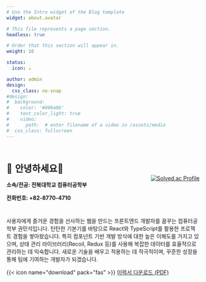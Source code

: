 ```yaml
---
# Use the Intro widget of the Blog template
widget: about.avatar

# This file represents a page section.
headless: true

# Order that this section will appear in.
weight: 10

status:
  icon: ☕️

author: admin
design:
  css_class: no-snap 
#design:
#  background:
#    color: '#090a0b'
#    text_color_light: true
#    video:
#      path:  # enter filename of a video in /assets/media
#  css_class: fullscreen
---
```


<div id="intro"></div>

<div id="greeting"></div>

<!-- 기술 스택은 별도 섹션으로 이동 --> 

<div id="basic-info"></div>

<div style="display: flex; justify-content: space-between; align-items: center; gap: 2rem; flex-wrap: wrap; margin: 2rem 0;">
  <div style="flex: 1; min-width: 300px;">
    <p style="font-size: 1.5rem; margin-bottom: 1rem;">👋 <strong>안녕하세요👋</strong></p>
    <p style="margin-bottom: 0.5rem;"><strong>소속/전공: 전북대학교 컴퓨터공학부</strong></p>
    <p style="margin-bottom: 0.5rem;"><strong>전화번호: +82-8770-4710</strong></p>
  </div>
  <div style="flex: 0 0 auto;">
    <a href="https://solved.ac/seg7577/" target="_blank">
      <img src="http://mazassumnida.wtf/api/v2/generate_badge?boj=seg7577" alt="Solved.ac Profile" />
    </a>
  </div>
</div>


<div id="self-introduction"></div>
<p class="text-justify">
사용자에게 즐거운 경험을 선사하는 웹을 만드는 프론트엔드 개발자를 꿈꾸는 컴퓨터공학부 권민석입니다. 탄탄한 기본기를 바탕으로 React와 TypeScript를 활용한 프로젝트 경험을 쌓아왔습니다. 특히 컴포넌트 기반 개발 방식에 대한 높은 이해도를 가지고 있으며, 상태 관리 라이브러리(Recoil, Redux 등)를 사용해 복잡한 데이터를 효율적으로 관리하는 데 익숙합니다. 새로운 기술을 배우고 적용하는 데 적극적이며, 꾸준한 성장을 통해 팀에 기여하는 개발자가 되겠습니다.
</p>

{{< icon name="download" pack="fas" >}} [이력서 다운로드 (PDF)](/uploads/resume.pdf)



